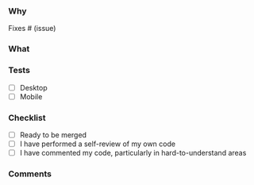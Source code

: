 ### Why

<!-- Please include a summary of the change and which issue is fixed. -->

Fixes # (issue)

### What

<!-- what have you done, if its a bug, whats your solution? -->

### Tests

- [ ] Desktop
- [ ] Mobile

### Checklist

<!-- Have you done all of these things?  -->

<!--
To check an item, place an "x" in the box like so: "- [x] Documentation"
Remove items that are irrelevant to your changes.
-->

- [ ] Ready to be merged
- [ ] I have performed a self-review of my own code
- [ ] I have commented my code, particularly in hard-to-understand areas

### Comments

<!-- feel free to add additional comments -->
